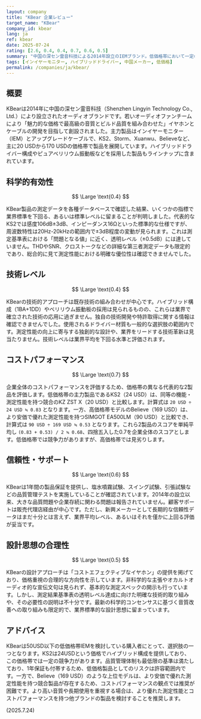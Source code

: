 ```yaml
---
layout: company
title: "KBear 企業レビュー"
target_name: "KBear"
company_id: kbear
lang: ja
ref: kbear
date: 2025-07-24
rating: [2.6, 0.4, 0.4, 0.7, 0.6, 0.5]
summary: "中国の深セン霊音科技による2014年設立のIEMブランド。低価格帯において一定の競争力を持つが、科学的透明性や技術革新において業界上位との差は明確。"
tags: [インイヤーモニター, ハイブリッドドライバー, 中国メーカー, 低価格]
permalink: /companies/ja/kbear/
---
```

## 概要

KBearは2014年に中国の深セン霊音科技（Shenzhen Lingyin Technology Co., Ltd.）により設立されたオーディオブランドです。若いオーディオファンチームにより「魅力的な価格で最高級の音質とビルド品質を組み合わせた」イヤホンとケーブルの開発を目指して創設されました。主力製品はインイヤーモニター（IEM）とアップグレードケーブルで、KS2、Storm、Xuanwu、Believeなど、主に20 USDから170 USDの価格帯で製品を展開しています。ハイブリッドドライバー構成やピュアベリリウム振動板などを採用した製品もラインナップに含まれています。

## 科学的有効性

$$ \Large \text{0.4} $$

KBear製品の測定データを各種データベースで確認した結果、いくつかの指標で業界標準を下回る、あるいは標準レベルに留まることが判明しました。代表的なKS2では感度106dB±3dB、インピーダンス16Ωといった標準的な仕様ですが、周波数特性は20Hz-20kHzの範囲内で±3dB程度の変動が見られます。これは測定基準表における「問題となる値」に近く、透明レベル（±0.5dB）には達していません。THDやSNR、クロストークなどの詳細な第三者測定データも限定的であり、総合的に見て測定性能における明確な優位性は確認できませんでした。

## 技術レベル

$$ \Large \text{0.4} $$

KBearの技術的アプローチは既存技術の組み合わせが中心です。ハイブリッド構成（1BA+1DD）やベリリウム振動板の採用は見られるものの、これらは業界で確立された技術の応用に過ぎません。独自の技術開発や特許取得に関する情報は確認できませんでした。使用されるドライバー材質も一般的な選択肢の範囲内です。測定性能の向上に寄与する独創的な設計や、業界をリードする技術革新は見当たりません。技術レベルは業界平均を下回る水準と評価されます。

## コストパフォーマンス

$$ \Large \text{0.7} $$

企業全体のコストパフォーマンスを評価するため、価格帯の異なる代表的な2製品を評価します。低価格帯の主力製品であるKS2（24 USD）は、同等の機能・測定性能を持つ競合のKZ ZST X（20 USD）と比較します。計算式は `20 USD ÷ 24 USD ≒ 0.83` となります。一方、高価格帯モデルのBelieve（169 USD）は、より安価で優れた測定性能を持つSIMGOT EA500LM（90 USD）と比較でき、計算式は `90 USD ÷ 169 USD ≒ 0.53` となります。これら2製品のスコアを単純平均し `(0.83 + 0.53) / 2 ≒ 0.68`、四捨五入した0.7を企業全体のスコアとします。低価格帯では競争力がありますが、高価格帯では見劣りします。

## 信頼性・サポート

$$ \Large \text{0.6} $$

KBearは1年間の製品保証を提供し、塩水噴霧試験、スイング試験、引張試験などの品質管理テストを実施していることが確認されています。2014年の設立以来、大きな品質問題や企業存続に関わる問題は報告されていません。顧客サポートは販売代理店経由が中心です。ただし、新興メーカーとして長期的な信頼性データはまだ十分とは言えず、業界平均レベル、あるいはそれを僅かに上回る評価が妥当です。

## 設計思想の合理性

$$ \Large \text{0.5} $$

KBearの設計アプローチは「コストエフェクティブなイヤホン」の提供を掲げており、価格重視の合理的な方向性を示しています。非科学的な主張やオカルトオーディオ的な宣伝文句は見られず、基本的な測定スペックの開示も行っています。しかし、測定結果基準表の透明レベル達成に向けた明確な技術的取り組みや、その必要性の説明は不十分です。最新の科学的コンセンサスに基づく音質改善への取り組みも限定的で、業界標準的な設計思想に留まっています。

## アドバイス

KBearは50USD以下の低価格帯IEMを検討している購入者にとって、選択肢の一つとなります。KS2は24USDという価格でハイブリッド構成を提供しており、この価格帯では一定の競争力があります。品質管理体制も最低限の基準は満たしており、1年保証も付帯するため、低価格製品としてのリスクは許容範囲内です。一方で、Believe（169 USD）のような上位モデルは、より安価で優れた測定性能を持つ競合製品が存在するため、コストパフォーマンスの観点では推奨が困難です。より高い音質や長期使用を重視する場合は、より優れた測定性能とコストパフォーマンスを持つ他ブランドの製品を検討することを推奨します。

(2025.7.24)

